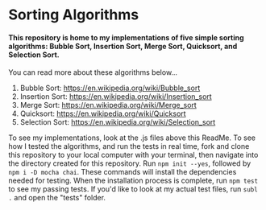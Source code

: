 # Sorting Algorithms

#### This repository is home to my implementations of five simple sorting algorithms: Bubble Sort, Insertion Sort, Merge Sort, Quicksort, and Selection Sort.

You can read more about these algorithms below...
1. Bubble Sort: https://en.wikipedia.org/wiki/Bubble_sort
2. Insertion Sort: https://en.wikipedia.org/wiki/Insertion_sort
3. Merge Sort: https://en.wikipedia.org/wiki/Merge_sort
4. Quicksort: https://en.wikipedia.org/wiki/Quicksort
5. Selection Sort: https://en.wikipedia.org/wiki/Selection_sort

To see my implementations, look at the .js files above this ReadMe. To see how I tested the algorithms, and run the tests in real time, fork and clone this repository to your local computer with your terminal, then navigate into the directory created for this repository. Run `npm init --yes`, followed by `npm i -D mocha chai`. These commands will install the dependencies needed for testing. When the installation process is complete, run `npm test` to see my passing tests. If you'd like to look at my actual test files, run `subl .` and open the "tests" folder.